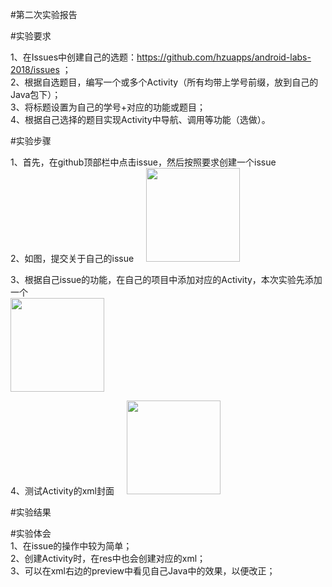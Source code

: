 #第二次实验报告

#实验要求

1、在Issues中创建自己的选题：https://github.com/hzuapps/android-labs-2018/issues ；    
2、根据自选题目，编写一个或多个Activity（所有均带上学号前缀，放到自己的Java包下）；    
3、将标题设置为自己的学号+对应的功能或题目；    
4、根据自己选择的题目实现Activity中导航、调用等功能（选做）。      

#实验步骤

1、首先，在github顶部栏中点击issue，然后按照要求创建一个issue   
2、如图，提交关于自己的issue    
<img width="150" height="150" src="https://raw.githubusercontent.com/GeekLee1998/android-labs-2018/master/soft1612070501311/labpicture/lab2-1.jpg"/>    

3、根据自己issue的功能，在自己的项目中添加对应的Activity，本次实验先添加一个   
<img width="150" height="150" src="https://raw.githubusercontent.com/GeekLee1998/android-labs-2018/master/soft1612070501311/labpicture/lab2-2.jpg"/>  
    
4、测试Activity的xml封面    
<img width="150" height="150" src="https://raw.githubusercontent.com/GeekLee1998/android-labs-2018/master/soft1612070501311/labpicture/lab2-3.jpg"/>  
      

#实验结果    

#实验体会      
1、在issue的操作中较为简单；  
2、创建Activity时，在res中也会创建对应的xml；   
3、可以在xml右边的preview中看见自己Java中的效果，以便改正；        




